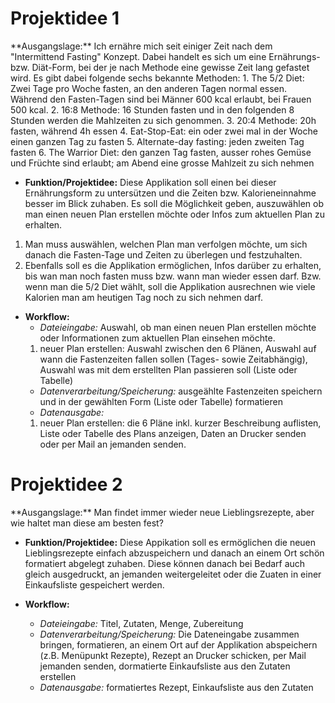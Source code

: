 <h1>Projektidee 1</h1>  
**Ausgangslage:**  Ich ernähre mich seit einiger Zeit nach dem "Intermittend Fasting" Konzept. Dabei handelt es sich um eine Ernährungs- bzw. Diät-Form, bei der je nach Methode eine gewisse Zeit lang gefastet wird. Es gibt dabei folgende sechs bekannte Methoden:  
1. The 5/2 Diet: Zwei Tage pro Woche fasten, an den anderen Tagen normal essen. Während den Fasten-Tagen sind bei Männer 600 kcal erlaubt, bei Frauen 500 kcal.  
2. 16:8 Methode: 16 Stunden fasten und in den folgenden 8 Stunden werden die Mahlzeiten zu sich genommen.  
3. 20:4 Methode: 20h fasten, während 4h essen  
4. Eat-Stop-Eat: ein oder zwei mal in der Woche einen ganzen Tag zu fasten  
5. Alternate-day fasting: jeden zweiten Tag fasten  
6. The Warrior Diet: den ganzen Tag fasten, ausser rohes Gemüse und Früchte sind erlaubt; am Abend eine grosse Mahlzeit zu sich nehmen 

* **Funktion/Projektidee:**  Diese Applikation soll einen bei dieser Ernährungsform zu untersützen und die Zeiten bzw. Kalorieneinnahme besser im Blick zuhaben. Es soll die Möglichkeit geben, auszuwählen ob man einen neuen Plan erstellen möchte oder Infos zum aktuellen Plan zu erhalten.  
1. Man muss auswählen, welchen Plan man verfolgen möchte, um sich danach die Fasten-Tage und Zeiten zu überlegen und festzuhalten.  
2. Ebenfalls soll es die Applikation ermöglichen, Infos darüber zu erhalten, bis wan man noch fasten muss bzw. wann man wieder essen darf. Bzw. wenn man die 5/2 Diet wählt, soll die Applikation ausrechnen wie viele Kalorien man am heutigen Tag noch zu sich nehmen darf.   

* **Workflow:**  
	* *Dateieingabe:*  Auswahl, ob man einen neuen Plan erstellen möchte oder Informationen zum aktuellen Plan einsehen möchte.  
    1. neuer Plan erstellen: Auswahl zwischen den 6 Plänen, Auswahl auf wann die Fastenzeiten fallen sollen (Tages- sowie Zeitabhängig), Auswahl was mit dem erstellten Plan passieren soll (Liste oder Tabelle)
	* *Datenverarbeitung/Speicherung:*  ausgeählte Fastenzeiten speichern und in der gewählten Form (Liste oder Tabelle) formatieren   
	* *Datenausgabe:*  
    1. neuer Plan erstellen: die 6 Pläne inkl. kurzer Beschreibung auflisten, Liste oder Tabelle des Plans anzeigen, Daten an Drucker senden oder per Mail an jemanden senden.  
    
    
<h1>Projektidee 2</h1>  
**Ausgangslage:**  Man findet immer wieder neue Lieblingsrezepte, aber wie haltet man diese am besten fest?

* **Funktion/Projektidee:**  Diese Appikation soll es ermöglichen die neuen Lieblingsrezepte einfach abzuspeichern und danach an einem Ort schön formatiert abgelegt zuhaben. Diese können danach bei Bedarf auch gleich ausgedruckt, an jemanden weitergeleitet oder die Zuaten in einer Einkaufsliste gespeichert werden.    

* **Workflow:**  
	* *Dateieingabe:*  Titel, Zutaten, Menge, Zubereitung 
	* *Datenverarbeitung/Speicherung:*  Die Dateneingabe zusammen bringen, formatieren, an einem Ort auf der Applikation abspeichern (z.B. Menüpunkt Rezepte), Rezept an Drucker schicken, per Mail jemanden senden, dormatierte Einkaufsliste aus den Zutaten erstellen
	* *Datenausgabe:*  formatiertes Rezept, Einkaufsliste aus den Zutaten 
 
